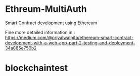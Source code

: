 # Ethreum-MultiAuth

Smart Contract development using Ethereum 

Fine more detailed information in : https://medium.com/@priyalwalpita/ethereum-smart-contract-development-with-a-web-app-part-2-testing-and-deployment-34a885e750b2
# blockchaintest
